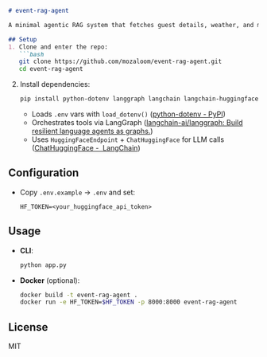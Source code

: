```markdown
# event-rag-agent

A minimal agentic RAG system that fetches guest details, weather, and model stats via LangGraph and a Hugging Face LLM.

## Setup
1. Clone and enter the repo:
   ```bash
   git clone https://github.com/mozaloom/event-rag-agent.git
   cd event-rag-agent
   ```
2. Install dependencies:
   ```bash
   pip install python-dotenv langgraph langchain langchain-huggingface langchain-community
   ```  
   - Loads `.env` vars with `load_dotenv()`  ([python-dotenv - PyPI](https://pypi.org/project/python-dotenv/?utm_source=chatgpt.com))  
   - Orchestrates tools via LangGraph  ([langchain-ai/langgraph: Build resilient language agents as graphs.](https://github.com/langchain-ai/langgraph?utm_source=chatgpt.com))  
   - Uses `HuggingFaceEndpoint` + `ChatHuggingFace` for LLM calls  ([ChatHuggingFace - ️ LangChain](https://python.langchain.com/docs/integrations/chat/huggingface/?utm_source=chatgpt.com))  

## Configuration
- Copy `.env.example` → `.env` and set:
  ```
  HF_TOKEN=<your_huggingface_api_token>
  ```

## Usage
- **CLI**:  
  ```bash
  python app.py
  ```
- **Docker** (optional):
  ```bash
  docker build -t event-rag-agent .
  docker run -e HF_TOKEN=$HF_TOKEN -p 8000:8000 event-rag-agent
  ```

## License
MIT
```